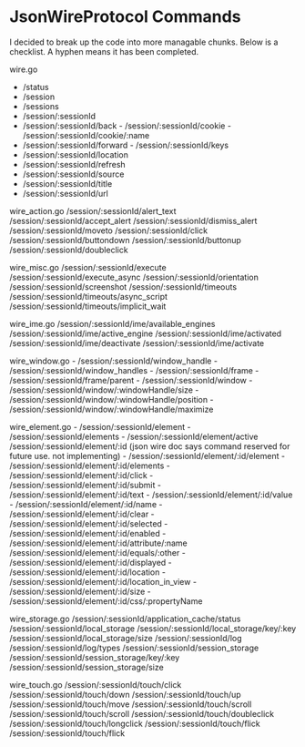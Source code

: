 # JsonWireProtocol Commands

I decided to break up the code into more managable chunks.  Below is a checklist.  A hyphen means
it has been completed.

wire.go
- /status
- /session
- /sessions
- /session/:sessionId
- /session/:sessionId/back
        - /session/:sessionId/cookie
        - /session/:sessionId/cookie/:name
- /session/:sessionId/forward
        - /session/:sessionId/keys
- /session/:sessionId/location
- /session/:sessionId/refresh
- /session/:sessionId/source
- /session/:sessionId/title
- /session/:sessionId/url

wire_action.go
/session/:sessionId/alert_text
/session/:sessionId/accept_alert
/session/:sessionId/dismiss_alert
/session/:sessionId/moveto
/session/:sessionId/click
/session/:sessionId/buttondown
/session/:sessionId/buttonup
/session/:sessionId/doubleclick

wire_misc.go
/session/:sessionId/execute
/session/:sessionId/execute_async
/session/:sessionId/orientation
/session/:sessionId/screenshot
/session/:sessionId/timeouts
/session/:sessionId/timeouts/async_script
/session/:sessionId/timeouts/implicit_wait

wire_ime.go
/session/:sessionId/ime/available_engines
/session/:sessionId/ime/active_engine
/session/:sessionId/ime/activated
/session/:sessionId/ime/deactivate
/session/:sessionId/ime/activate

wire_window.go
        - /session/:sessionId/window_handle
        - /session/:sessionId/window_handles
        - /session/:sessionId/frame
        - /session/:sessionId/frame/parent
        - /session/:sessionId/window
        - /session/:sessionId/window/:windowHandle/size
        - /session/:sessionId/window/:windowHandle/position
        - /session/:sessionId/window/:windowHandle/maximize

wire_element.go
        - /session/:sessionId/element
        - /session/:sessionId/elements
        - /session/:sessionId/element/active
        /session/:sessionId/element/:id     (json wire doc says command reserved for future use.  not implementing)
        - /session/:sessionId/element/:id/element
        - /session/:sessionId/element/:id/elements
        - /session/:sessionId/element/:id/click
        - /session/:sessionId/element/:id/submit
        - /session/:sessionId/element/:id/text
        - /session/:sessionId/element/:id/value
        - /session/:sessionId/element/:id/name
        - /session/:sessionId/element/:id/clear
        - /session/:sessionId/element/:id/selected
        - /session/:sessionId/element/:id/enabled
        - /session/:sessionId/element/:id/attribute/:name
        /session/:sessionId/element/:id/equals/:other
        - /session/:sessionId/element/:id/displayed
        - /session/:sessionId/element/:id/location
        - /session/:sessionId/element/:id/location_in_view
        - /session/:sessionId/element/:id/size
        - /session/:sessionId/element/:id/css/:propertyName


wire_storage.go
/session/:sessionId/application_cache/status
/session/:sessionId/local_storage
/session/:sessionId/local_storage/key/:key
/session/:sessionId/local_storage/size
/session/:sessionId/log
/session/:sessionId/log/types
/session/:sessionId/session_storage
/session/:sessionId/session_storage/key/:key
/session/:sessionId/session_storage/size

wire_touch.go
/session/:sessionId/touch/click
/session/:sessionId/touch/down
/session/:sessionId/touch/up
/session/:sessionId/touch/move
/session/:sessionId/touch/scroll
/session/:sessionId/touch/scroll
/session/:sessionId/touch/doubleclick
/session/:sessionId/touch/longclick
/session/:sessionId/touch/flick
/session/:sessionId/touch/flick





